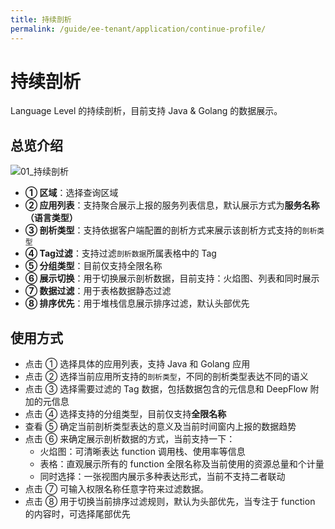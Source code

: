 ```yaml
---
title: 持续剖析
permalink: /guide/ee-tenant/application/continue-profile/
---
```


# 持续剖析
Language Level 的持续剖析，目前支持 Java & Golang 的数据展示。

## 总览介绍

![01_持续剖析](https://yunshan-guangzhou.oss-cn-beijing.aliyuncs.com/pub/pic/202310206532521185998.jpg)

- **① 区域**：选择查询区域
- **② 应用列表**：支持聚合展示上报的服务列表信息，默认展示方式为**服务名称（语言类型）**
- **③ 剖析类型**：支持依据客户端配置的剖析方式来展示该剖析方式支持的`剖析类型`
- **④ Tag过滤**：支持过滤`剖析数据`所属表格中的 Tag
- **⑤ 分组类型**：目前仅支持全限名称
- **⑥ 展示切换**：用于切换展示剖析数据，目前支持：火焰图、列表和同时展示
- **⑦ 数据过滤**：用于表格数据静态过滤
- **⑧ 排序优先**：用于堆栈信息展示排序过滤，默认头部优先

## 使用方式

- 点击 ① 选择具体的应用列表，支持 Java 和 Golang 应用
- 点击 ② 选择当前应用所支持的`剖析类型`，不同的剖析类型表达不同的语义
- 点击 ③ 选择需要过滤的 Tag 数据，包括数据包含的元信息和 DeepFlow 附加的元信息
- 点击 ④ 选择支持的分组类型，目前仅支持**全限名称**
- 查看 ⑤ 确定当前剖析类型表达的意义及当前时间窗内上报的数据趋势
- 点击 ⑥ 来确定展示剖析数据的方式，当前支持一下：
  - 火焰图：可清晰表达 function 调用栈、使用率等信息
  - 表格：直观展示所有的 function 全限名称及当前使用的资源总量和个计量
  - 同时选择：一张视图内展示多种表达形式，当前不支持二者联动
- 点击 ⑦ 可输入权限名称任意字符来过滤数据。
- 点击 ⑧ 用于切换当前排序过滤规则，默认为头部优先，当专注于 function 的内容时，可选择尾部优先